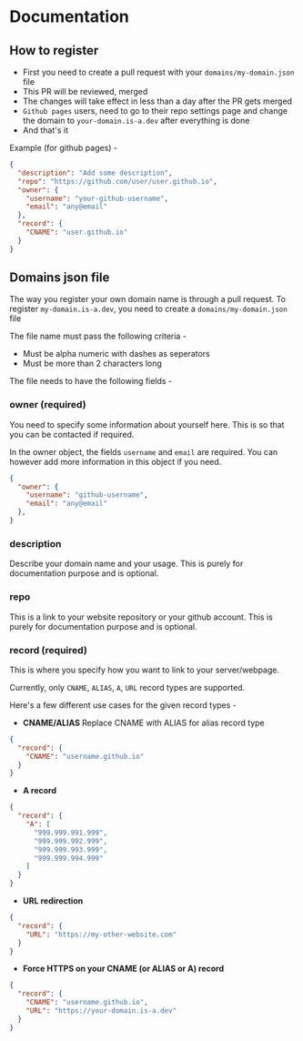 # Documentation

## How to register
* First you need to create a pull request with your `domains/my-domain.json` file
* This PR will be reviewed, merged
* The changes will take effect in less than a day after the PR gets merged
* `Github pages` users, need to go to their repo settings page and change the domain to `your-domain.is-a.dev` after everything is done
* And that's it

Example (for github pages) -
```json
{
  "description": "Add some description",
  "repo": "https://github.com/user/user.github.io",
  "owner": {
    "username": "your-github-username",
    "email": "any@email"
  },
  "record": {
    "CNAME": "user.github.io"
  }
}
```


## Domains json file
The way you register your own domain name is through a pull request.
To register `my-domain.is-a.dev`, you need to create a `domains/my-domain.json` file

The file name must pass the following criteria -
* Must be alpha numeric with dashes as seperators
* Must be more than 2 characters long


The file needs to have the following fields -

### owner (required)
You need to specify some information about yourself here.
This is so that you can be contacted if required.

In the owner object, the fields `username` and `email` are required. You can however add more information in this object if you need.
```json
{
  "owner": {
    "username": "github-username",
    "email": "any@email"
  },
}
```

### description
Describe your domain name and your usage. This is purely for documentation purpose and is optional.


### repo
This is a link to your website repository or your github account. This is purely for documentation purpose and is optional.


### record (required)
This is where you specify how you want to link to your server/webpage.

Currently, only `CNAME`, `ALIAS`, `A`, `URL` record types are supported.

Here's a few different use cases for the given record types -

* **CNAME/ALIAS**
Replace CNAME with ALIAS for alias record type
```json
{
  "record": {
    "CNAME": "username.github.io"
  }
}
```

* **A record**
```json
{
  "record": {
    "A": [
      "999.999.991.999",
      "999.999.992.999",
      "999.999.993.999",
      "999.999.994.999"
    ]
  }
}
```

* **URL redirection**
```json
{
  "record": {
    "URL": "https://my-other-website.com"
  }
}
```

* **Force HTTPS on your CNAME (or ALIAS or A) record**
```json
{
  "record": {
    "CNAME": "username.github.io",
    "URL": "https://your-domain.is-a.dev"
  }
}
```

